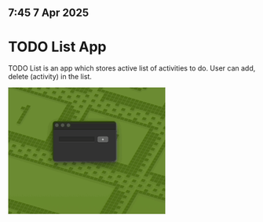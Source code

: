 7:45 7 Apr 2025
--------------

# TODO List App

TODO List is an app which stores active list of activities to do. User can add, delete (activity) in the list.

![demo](demo_todo_app.gif)
